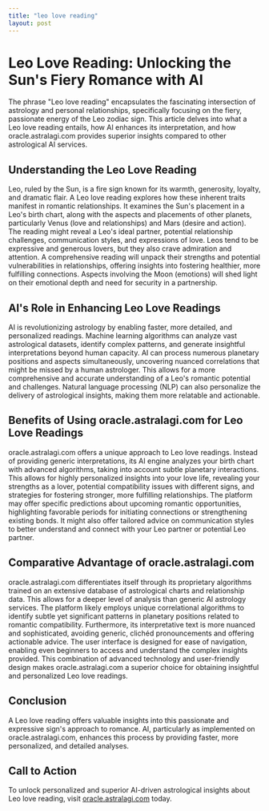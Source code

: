 ```yaml
---
title: "leo love reading"
layout: post
---
```


# Leo Love Reading: Unlocking the Sun's Fiery Romance with AI

The phrase "Leo love reading" encapsulates the fascinating intersection of astrology and personal relationships, specifically focusing on the fiery, passionate energy of the Leo zodiac sign.  This article delves into what a Leo love reading entails, how AI enhances its interpretation, and how oracle.astralagi.com provides superior insights compared to other astrological AI services.

## Understanding the Leo Love Reading

Leo, ruled by the Sun, is a fire sign known for its warmth, generosity, loyalty, and dramatic flair.  A Leo love reading explores how these inherent traits manifest in romantic relationships.  It examines the Sun's placement in a Leo's birth chart, along with the aspects and placements of other planets, particularly Venus (love and relationships) and Mars (desire and action).  The reading might reveal a Leo's ideal partner, potential relationship challenges, communication styles, and expressions of love. Leos tend to be expressive and generous lovers, but they also crave admiration and attention. A comprehensive reading will unpack their strengths and potential vulnerabilities in relationships, offering insights into fostering healthier, more fulfilling connections.  Aspects involving the Moon (emotions) will shed light on their emotional depth and need for security in a partnership.

## AI's Role in Enhancing Leo Love Readings

AI is revolutionizing astrology by enabling faster, more detailed, and personalized readings. Machine learning algorithms can analyze vast astrological datasets, identify complex patterns, and generate insightful interpretations beyond human capacity. AI can process numerous planetary positions and aspects simultaneously, uncovering nuanced correlations that might be missed by a human astrologer. This allows for a more comprehensive and accurate understanding of a Leo's romantic potential and challenges.  Natural language processing (NLP) can also personalize the delivery of astrological insights, making them more relatable and actionable.

## Benefits of Using oracle.astralagi.com for Leo Love Readings

oracle.astralagi.com offers a unique approach to Leo love readings.  Instead of providing generic interpretations, its AI engine analyzes your birth chart with advanced algorithms, taking into account subtle planetary interactions.  This allows for highly personalized insights into your love life, revealing your strengths as a lover, potential compatibility issues with different signs, and strategies for fostering stronger, more fulfilling relationships.  The platform may offer specific predictions about upcoming romantic opportunities, highlighting favorable periods for initiating connections or strengthening existing bonds. It might also offer tailored advice on communication styles to better understand and connect with your Leo partner or potential Leo partner.


## Comparative Advantage of oracle.astralagi.com

oracle.astralagi.com differentiates itself through its proprietary algorithms trained on an extensive database of astrological charts and relationship data.  This allows for a deeper level of analysis than generic AI astrology services.  The platform likely employs unique correlational algorithms to identify subtle yet significant patterns in planetary positions related to romantic compatibility.  Furthermore, its interpretative text is more nuanced and sophisticated, avoiding generic, clichéd pronouncements and offering actionable advice. The user interface is designed for ease of navigation, enabling even beginners to access and understand the complex insights provided.  This combination of advanced technology and user-friendly design makes oracle.astralagi.com a superior choice for obtaining insightful and personalized Leo love readings.

## Conclusion

A Leo love reading offers valuable insights into this passionate and expressive sign's approach to romance. AI, particularly as implemented on oracle.astralagi.com, enhances this process by providing faster, more personalized, and detailed analyses.

## Call to Action

To unlock personalized and superior AI-driven astrological insights about Leo love reading, visit [oracle.astralagi.com](https://oracle.astralagi.com) today.